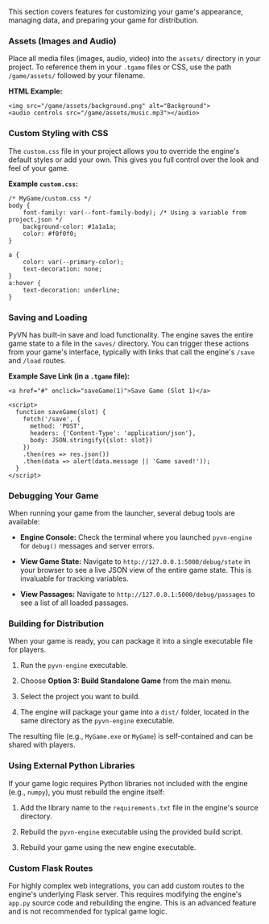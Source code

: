 This section covers features for customizing your game's appearance, managing data, and preparing your game for distribution.

### Assets (Images and Audio)

Place all media files (images, audio, video) into the `assets/` directory in your project. To reference them in your `.tgame` files or CSS, use the path `/game/assets/` followed by your filename.

**HTML Example:**

```
<img src="/game/assets/background.png" alt="Background">
<audio controls src="/game/assets/music.mp3"></audio>
```

### Custom Styling with CSS

The `custom.css` file in your project allows you to override the engine's default styles or add your own. This gives you full control over the look and feel of your game.

**Example `custom.css`:**

```
/* MyGame/custom.css */
body {
    font-family: var(--font-family-body); /* Using a variable from project.json */
    background-color: #1a1a1a;
    color: #f0f0f0;
}

a {
    color: var(--primary-color);
    text-decoration: none;
}
a:hover {
    text-decoration: underline;
}
```

### Saving and Loading

PyVN has built-in save and load functionality. The engine saves the entire game state to a file in the `saves/` directory. You can trigger these actions from your game's interface, typically with links that call the engine's `/save` and `/load` routes.

**Example Save Link (in a `.tgame` file):**

```
<a href="#" onclick="saveGame(1)">Save Game (Slot 1)</a>

<script>
  function saveGame(slot) {
    fetch('/save', {
      method: 'POST',
      headers: {'Content-Type': 'application/json'},
      body: JSON.stringify({slot: slot})
    })
    .then(res => res.json())
    .then(data => alert(data.message || 'Game saved!'));
  }
</script>
```

### Debugging Your Game

When running your game from the launcher, several debug tools are available:

- **Engine Console:** Check the terminal where you launched `pyvn-engine` for `debug()` messages and server errors.
    
- **View Game State:** Navigate to `http://127.0.0.1:5000/debug/state` in your browser to see a live JSON view of the entire game state. This is invaluable for tracking variables.
    
- **View Passages:** Navigate to `http://127.0.0.1:5000/debug/passages` to see a list of all loaded passages.
    

### Building for Distribution

When your game is ready, you can package it into a single executable file for players.

1. Run the `pyvn-engine` executable.
    
2. Choose **Option 3: Build Standalone Game** from the main menu.
    
3. Select the project you want to build.
    
4. The engine will package your game into a `dist/` folder, located in the same directory as the `pyvn-engine` executable.
    

The resulting file (e.g., `MyGame.exe` or `MyGame`) is self-contained and can be shared with players.

### Using External Python Libraries

If your game logic requires Python libraries not included with the engine (e.g., `numpy`), you must rebuild the engine itself:

1. Add the library name to the `requirements.txt` file in the engine's source directory.
    
2. Rebuild the `pyvn-engine` executable using the provided build script.
    
3. Rebuild your game using the new engine executable.
    

### Custom Flask Routes

For highly complex web integrations, you can add custom routes to the engine's underlying Flask server. This requires modifying the engine's `app.py` source code and rebuilding the engine. This is an advanced feature and is not recommended for typical game logic.